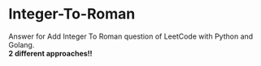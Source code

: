 # Integer-To-Roman
Answer for Add Integer To Roman question of LeetCode with Python and Golang.
<br>
<strong>2 different approaches!!</strong>
